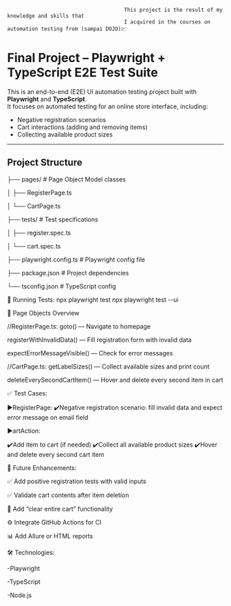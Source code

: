                                           This project is the result of my knowledge and skills that 
                                          I acquired in the courses on automation testing from (sampai DOJO)💹



#  Final Project – Playwright + TypeScript E2E Test Suite

This is an end-to-end (E2E) UI automation testing project built with **Playwright** and **TypeScript**.  
It focuses on automated testing for an online store interface, including:

-  Negative registration scenarios
-  Cart interactions (adding and removing items)
-  Collecting available product sizes

---

##  Project Structure

├── pages/ # Page Object Model classes

│ ├── RegisterPage.ts

│ └── CartPage.ts

├── tests/ # Test specifications

│ ├── register.spec.ts

│ └── cart.spec.ts

├── playwright.config.ts # Playwright config file

├── package.json # Project dependencies

└── tsconfig.json # TypeScript config

🚀 Running Tests:
npx playwright test
npx playwright test --ui

🧩 Page Objects Overview

//RegisterPage.ts:
goto() — Navigate to homepage

registerWithInvalidData() — Fill registration form with invalid data

expectErrorMessageVisible() — Check for error messages

//CartPage.ts:
getLabelSizes() — Collect available sizes and print count

deleteEverySecondCartItem() — Hover and delete every second item in cart


✅ Test Cases:

 ▶️RegisterPage:
✔️Negative registration scenario: fill invalid data and expect error message on email field

▶️artAction:

✔️Add item to cart (if needed)
✔️Collect all available product sizes
✔️Hover and delete every second cart item

🔄 Future Enhancements:

✅ Add positive registration tests with valid inputs

✅ Validate cart contents after item deletion

🔄 Add “clear entire cart” functionality

⚙️ Integrate GitHub Actions for CI

📊 Add Allure or HTML reports

🛠 Technologies:

-Playwright

-TypeScript

-Node.js

















